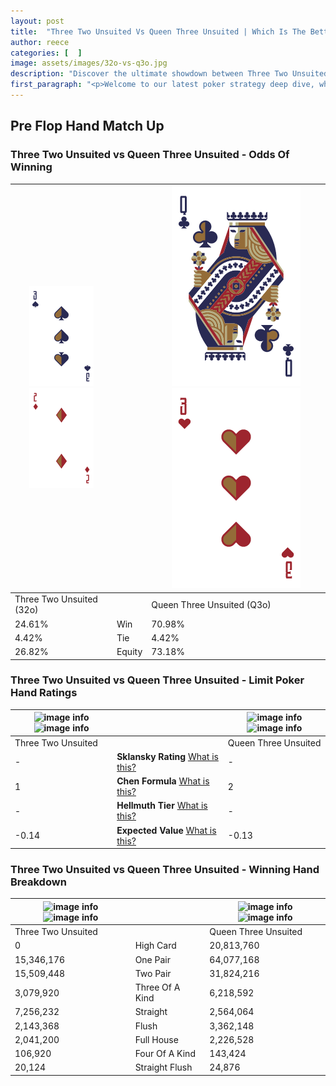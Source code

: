 ```yaml
---
layout: post
title:  "Three Two Unsuited Vs Queen Three Unsuited | Which Is The Better Hand In Poker? A Complete Guide"
author: reece
categories: [  ]
image: assets/images/32o-vs-q3o.jpg
description: "Discover the ultimate showdown between Three Two Unsuited and Queen Three Unsuited in poker! Uncover the odds, strategies, and scenarios where one hand triumphs over the other. Get ready to up your poker game with this thrilling analysis."
first_paragraph: "<p>Welcome to our latest poker strategy deep dive, where we're pitting two distinct hands against each other in a high-stakes showdown: Three Two Unsuited vs Queen Three Unsuited.</p><p>In the dynamic world of poker, every decision counts, and knowing which hand holds the upper hand is key to your success at the table.</p><p>In this article, we'll dissect these two hands, explore the scenarios where one dominates the other, and equip you with the knowledge to make strategic choices that can tip the odds in your favor.</p><p>Get ready to unravel the intriguing dynamics of these poker hands and elevate your game to new heights.</p>"
---
```




[comment]: # (sp0)

## Pre Flop Hand Match Up

<div class="table hand-ratings" markdown="1"> 



### Three Two Unsuited vs Queen Three Unsuited - Odds Of Winning


    
| ![image info](assets/images/hand1/3.png) ![image info](assets/images/hand1/2o.png) |  | ![image info](assets/images/hand2/Q.png) ![image info](assets/images/hand2/3o.png) |
| -------- | -------- | -------- |
| Three Two Unsuited (32o) |  | Queen Three Unsuited (Q3o) |
| 24.61% | Win | 70.98% |
| 4.42% | Tie | 4.42% |
| 26.82% | Equity | 73.18% |




[comment]: # (sp1)



### Three Two Unsuited vs Queen Three Unsuited - Limit Poker Hand Ratings


    
| ![image info](https://www.riverpairs.com/assets/images/hand1/3.png) ![image info](https://www.riverpairs.com/assets/images/hand1/2o.png) |  | ![image info](https://www.riverpairs.com/assets/images/hand2/Q.png) ![image info](https://www.riverpairs.com/assets/images/hand2/3o.png) |
| -------- | -------- | -------- |
| Three Two Unsuited |  | Queen Three Unsuited |
| - | **Sklansky Rating** [What is this?](/sklansky-rating-explained) | - |
| 1 | **Chen Formula** [What is this?](/chen-formula-explained) | 2 |
| - | **Hellmuth Tier** [What is this?](/Hellmuth-tier-explained) | - |
| -0.14 | **Expected Value** [What is this?](/expected-value-explained) | -0.13 |




[comment]: # (sp2)



### Three Two Unsuited vs Queen Three Unsuited - Winning Hand Breakdown


    
| ![image info](https://www.riverpairs.com/assets/images/hand1/3.png) ![image info](https://www.riverpairs.com/assets/images/hand1/2o.png) |  | ![image info](https://www.riverpairs.com/assets/images/hand2/Q.png) ![image info](https://www.riverpairs.com/assets/images/hand2/3o.png) |
| -------- | -------- | -------- |
| Three Two Unsuited |  | Queen Three Unsuited |
| 0 | High Card | 20,813,760 |
| 15,346,176 | One Pair | 64,077,168 |
| 15,509,448 | Two Pair | 31,824,216 |
| 3,079,920 | Three Of A Kind | 6,218,592 |
| 7,256,232 | Straight | 2,564,064 |
| 2,143,368 | Flush | 3,362,148 |
| 2,041,200 | Full House | 2,226,528 |
| 106,920 | Four Of A Kind | 143,424 |
| 20,124 | Straight Flush | 24,876 |




[comment]: # (sp3)



</div>

[comment]: # (sp4)



[comment]: # (sp5)

